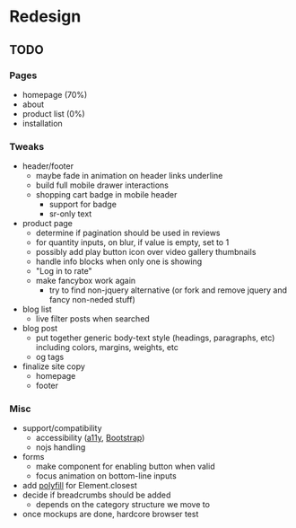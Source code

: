# Redesign

## TODO

### Pages

- homepage (70%)
- about
- product list (0%)
- installation

### Tweaks

- header/footer
  - maybe fade in animation on header links underline
  - build full mobile drawer interactions
  - shopping cart badge in mobile header
    - support for badge
    - sr-only text
- product page
  - determine if pagination should be used in reviews
  - for quantity inputs, on blur, if value is empty, set to 1
  - possibly add play button icon over video gallery thumbnails
  - handle info blocks when only one is showing
  - "Log in to rate"
  - make fancybox work again
    - try to find non-jquery alternative (or fork and remove jquery and fancy non-neded stuff)
- blog list
  - live filter posts when searched
- blog post
  - put together generic body-text style (headings, paragraphs, etc) including colors, margins, weights, etc
  - og tags
- finalize site copy
  - homepage
  - footer

### Misc

- support/compatibility
  - accessibility ([a11y](http://a11yproject.com/checklist.html), [Bootstrap](https://getbootstrap.com/docs/3.3/getting-started/#accessibility))
  - nojs handling
- forms
  - make component for enabling button when valid
  - focus animation on bottom-line inputs
- add [polyfill](https://developer.mozilla.org/en-US/docs/Web/API/Element/closest) for Element.closest
- decide if breadcrumbs should be added
  - depends on the category structure we move to
- once mockups are done, hardcore browser test
